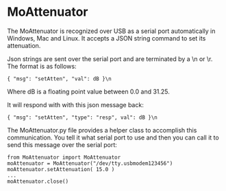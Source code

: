 # MoAttenuator

The MoAttenuator is recognized over USB as a serial port automatically in Windows, Mac and Linux. It accepts a JSON string command to set its attenuation.

Json strings are sent over the serial port and are terminated by a \n or \r. The format is as follows:

    { "msg": "setAtten", "val": dB }\n

Where dB is a floating point value between 0.0 and 31.25.

It will respond with with this json message back:

    { "msg": "setAtten", "type": "resp", val": dB }\n

The MoAttenuator.py file provides a helper class to accomplish this communication. You tell it what serial port to use and then you can call it to send this message over the serial port:

    from MoAttenuator import MoAttenuator
    moAttenuator = MoAttenuator("/dev/tty.usbmodem123456")
    moAttenuator.setAttenuation( 15.0 )
    ...
    moAttenuator.close()

